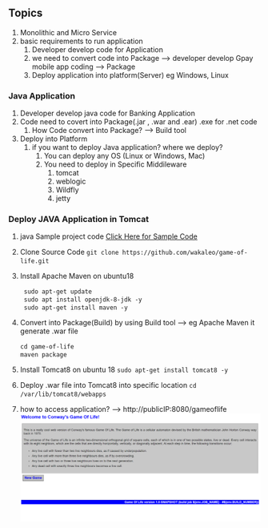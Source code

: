 ## Topics
   1. Monolithic and Micro Service
   2. basic requirements to run application 
       1. Developer develop code for Application 
       2. we need to convert code into Package --> developer develop Gpay mobile app coding --> Package  
       3. Deploy application into platform(Server) eg Windows, Linux  

### Java Application
   1. Developer develop java code for Banking Application 
   2. Code need to covert into Package(.jar , .war and .ear)  .exe for .net code 
      1. How Code convert into Package?  --> Build tool 
   3. Deploy into Platform 
        1. if you want to deploy Java application? where we deploy?
            1. You can deploy any OS (Linux or Windows, Mac)
            2. You need to deploy in Specific Middileware 
                1. tomcat 
                2. weblogic 
                3. Wildfly 
                4. jetty  

### Deploy JAVA Application in Tomcat 
   1. java Sample project code [Click Here for Sample Code](https://github.com/wakaleo/game-of-life) 
   2. Clone Source Code ```git clone https://github.com/wakaleo/game-of-life.git``` 
   3. Install Apache Maven on ubuntu18
      ```
       sudo apt-get update
       sudo apt install openjdk-8-jdk -y
       sudo apt-get install maven -y
      ```

   4. Convert into Package(Build) by using Build tool --> eg Apache Maven it generate .war file 
      ```
      cd game-of-life 
      maven package
      ```
   5. Install Tomcat8 on ubuntu 18 ```sudo apt-get install tomcat8 -y```
   6. Deploy .war file into Tomcat8 into specific location ```cd /var/lib/tomcat8/webapps``` 
   7. how to access application? --> http://publicIP:8080/gameoflife 
      ![Gameoflife](Gameoflife.PNG)
      
    